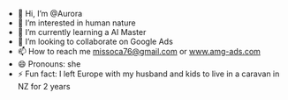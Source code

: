 - 👋 Hi, I’m @Aurora
- 👀 I’m interested in human nature
- 🌱 I’m currently learning a AI Master
- 💞️ I’m looking to collaborate on Google Ads
- 📫 How to reach me missoca76@gmail.com or www.amg-ads.com
- 😄 Pronouns: she
- ⚡ Fun fact: I left Europe with my husband and kids to live in a caravan in NZ for 2 years

<!---
Missoca/Missoca is a ✨ special ✨ repository because its `README.md` (this file) appears on your GitHub profile.
You can click the Preview link to take a look at your changes.
--->
